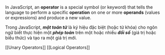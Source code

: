 In JavaScript, an **operator** is a special symbol (or keyword) that tells the language to perform a specific **operation** on one or more **operands** (values or expressions) and produce a new value.

Trong JavaScript, ***một toán tử*** là ký hiệu đặc biệt (hoặc từ khóa) cho ngôn ngữ biết thực hiện một ***phép toán*** trên một hoặc nhiều ***đối số*** (giá trị hoặc biểu thức) và tạo ra một giá trị mới.

[[Unary Operators]]
[[Logical Operators]]
